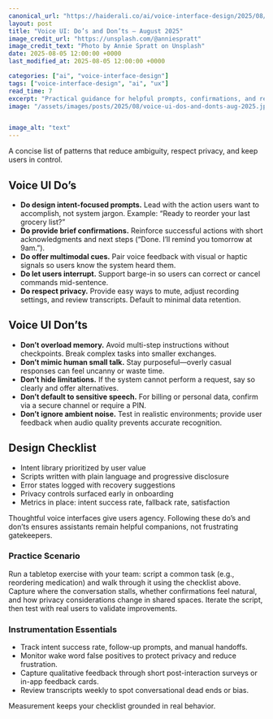 ```yaml
---
canonical_url: "https://haiderali.co/ai/voice-interface-design/2025/08/05/voice-ui-dos-and-donts-aug-2025/"
layout: post
title: "Voice UI: Do’s and Don’ts — August 2025"
image_credit_url: "https://unsplash.com/@anniespratt"
image_credit_text: "Photo by Annie Spratt on Unsplash"
date: 2025-08-05 12:00:00 +0000
last_modified_at: 2025-08-05 12:00:00 +0000

categories: ["ai", "voice-interface-design"]
tags: ["voice-interface-design", "ai", "ux"]
read_time: 7
excerpt: "Practical guidance for helpful prompts, confirmations, and recoveries in voice interfaces."
image: "/assets/images/posts/2025/08/voice-ui-dos-and-donts-aug-2025.jpg"


image_alt: "text"
---
```


A concise list of patterns that reduce ambiguity, respect privacy, and keep users in control.

## Voice UI Do’s

- **Do design intent-focused prompts.** Lead with the action users want to accomplish, not system jargon. Example: “Ready to reorder your last grocery list?”
- **Do provide brief confirmations.** Reinforce successful actions with short acknowledgments and next steps (“Done. I’ll remind you tomorrow at 9am.”).
- **Do offer multimodal cues.** Pair voice feedback with visual or haptic signals so users know the system heard them.
- **Do let users interrupt.** Support barge-in so users can correct or cancel commands mid-sentence.
- **Do respect privacy.** Provide easy ways to mute, adjust recording settings, and review transcripts. Default to minimal data retention.

## Voice UI Don’ts

- **Don’t overload memory.** Avoid multi-step instructions without checkpoints. Break complex tasks into smaller exchanges.
- **Don’t mimic human small talk.** Stay purposeful—overly casual responses can feel uncanny or waste time.
- **Don’t hide limitations.** If the system cannot perform a request, say so clearly and offer alternatives.
- **Don’t default to sensitive speech.** For billing or personal data, confirm via a secure channel or require a PIN.
- **Don’t ignore ambient noise.** Test in realistic environments; provide user feedback when audio quality prevents accurate recognition.

## Design Checklist

- Intent library prioritized by user value
- Scripts written with plain language and progressive disclosure
- Error states logged with recovery suggestions
- Privacy controls surfaced early in onboarding
- Metrics in place: intent success rate, fallback rate, satisfaction

Thoughtful voice interfaces give users agency. Following these do’s and don’ts ensures assistants remain helpful companions, not frustrating gatekeepers.

### Practice Scenario

Run a tabletop exercise with your team: script a common task (e.g., reordering medication) and walk through it using the checklist above. Capture where the conversation stalls, whether confirmations feel natural, and how privacy considerations change in shared spaces. Iterate the script, then test with real users to validate improvements.

### Instrumentation Essentials

- Track intent success rate, follow-up prompts, and manual handoffs.
- Monitor wake word false positives to protect privacy and reduce frustration.
- Capture qualitative feedback through short post-interaction surveys or in-app feedback cards.
- Review transcripts weekly to spot conversational dead ends or bias.

Measurement keeps your checklist grounded in real behavior.
